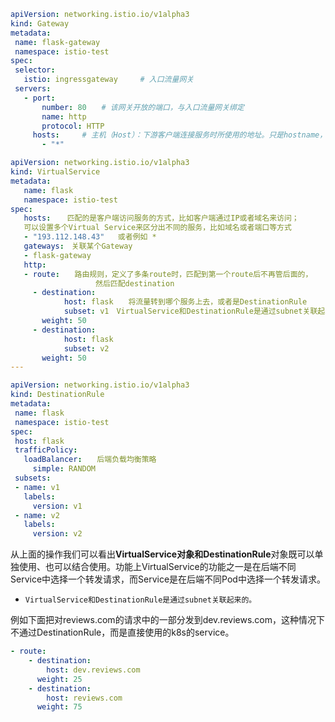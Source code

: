 ```yaml
apiVersion: networking.istio.io/v1alpha3
kind: Gateway
metadata:
 name: flask-gateway
 namespace: istio-test
spec:
 selector:
   istio: ingressgateway　　　# 入口流量网关
 servers:
   - port:
       number: 80　　# 该网关开放的端口，与入口流量网关绑定
       name: http
       protocol: HTTP
     hosts:     # 主机（Host）：下游客户端连接服务时所使用的地址。只是hostname，不包括端口
       - "*"
```

```yaml
apiVersion: networking.istio.io/v1alpha3
kind: VirtualService
metadata:
   name: flask
   namespace: istio-test
spec:
   hosts:  　匹配的是客户端访问服务的方式，比如客户端通过IP或者域名来访问；
   可以设置多个Virtual Service来区分出不同的服务，比如域名或者端口等方式
   - "193.112.148.43"   或者例如 * 
   gateways:　关联某个Gateway
   - flask-gateway
   http:
   - route:　　路由规则，定义了多条route时，匹配到第一个route后不再管后面的，
                   然后匹配destination
     - destination:
            host: flask　　将流量转到哪个服务上去，或者是DestinationRule
            subset: v1　VirtualService和DestinationRule是通过subnet关联起来的
       weight: 50
     - destination:
            host: flask
            subset: v2
       weight: 50
---

apiVersion: networking.istio.io/v1alpha3
kind: DestinationRule
metadata:
 name: flask
 namespace: istio-test
spec:
 host: flask
 trafficPolicy:
   loadBalancer:　　后端负载均衡策略
     simple: RANDOM
 subsets:
 - name: v1
   labels:
     version: v1
 - name: v2
   labels:
     version: v2
```

从上面的操作我们可以看出**VirtualService对象和DestinationRule**对象既可以单独使用、也可以结合使用。功能上VirtualService的功能之一是在后端不同Service中选择一个转发请求，而Service是在后端不同Pod中选择一个转发请求。

* `VirtualService和DestinationRule是通过subnet关联起来的。`

例如下面把对reviews.com的请求中的一部分发到dev.reviews.com，这种情况下不通过DestinationRule，而是直接使用的k8s的service。

```yaml
- route:
    - destination:
        host: dev.reviews.com
      weight: 25
    - destination:
        host: reviews.com
      weight: 75
```
